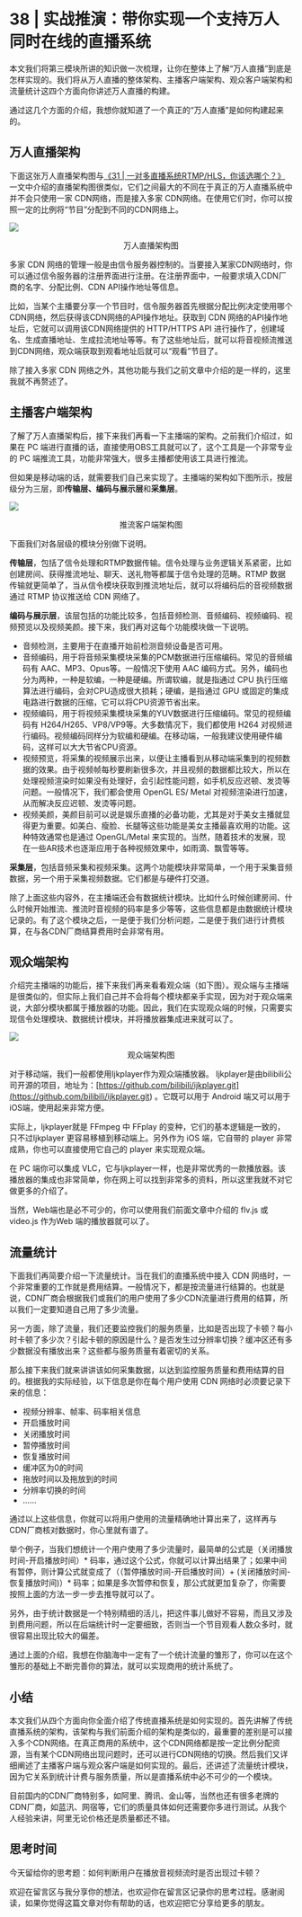 # 38 \| 实战推演：带你实现一个支持万人同时在线的直播系统

本文我们将第三模块所讲的知识做一次梳理，让你在整体上了解“万人直播”到底是怎样实现的。我们将从万人直播的整体架构、主播客户端架构、观众客户端架构和流量统计这四个方面向你讲述万人直播的构建。

通过这几个方面的介绍，我想你就知道了一个真正的“万人直播”是如何构建起来的。

## 万人直播架构

下面这张万人直播架构图与[《31 \| 一对多直播系统RTMP/HLS，你该选哪个？》](<https://time.geekbang.org/column/article/140181>)一文中介绍的直播架构图很类似，它们之间最大的不同在于真正的万人直播系统中并不会只使用一家 CDN网络，而是接入多家 CDN网络。在使用它们时，你可以按照一定的比例将“节目”分配到不同的CDN网络上。

![](<https://static001.geekbang.org/resource/image/4e/bf/4e52d2ea1567a9821e1188f7bc6befbf.png>)

<center><span class="reference">万人直播架构图</span></center>

多家 CDN 网络的管理一般是由信令服务器控制的。当要接入某家CDN网络时，你可以通过信令服务器的注册界面进行注册。在注册界面中，一般要求填入CDN厂商的名字、分配比例、CDN API操作地址等信息。

比如，当某个主播要分享一个节目时，信令服务器首先根据分配比例决定使用哪个CDN网络，然后获得该CDN网络的API操作地址。获取到 CDN 网络的API操作地址后，它就可以调用该CDN网络提供的 HTTP/HTTPS API 进行操作了，创建域名、生成直播地址、生成拉流地址等等。有了这些地址后，就可以将音视频流推送到CDN网络，观众端获取到观看地址后就可以“观看”节目了。

<!-- [[[read_end]]] -->

除了接入多家 CDN 网络之外，其他功能与我们之前文章中介绍的是一样的，这里我就不再赘述了。

## 主播客户端架构

了解了万人直播架构后，接下来我们再看一下主播端的架构。之前我们介绍过，如果在 PC 端进行直播的话，直接使用OBS工具就可以了，这个工具是一个非常专业的 PC 端推流工具，功能非常强大，很多主播都使用该工具进行推流。

但如果是移动端的话，就需要我们自己来实现了。主播端的架构如下图所示，按层级分为三层，即**传输层、编码与展示层**和**采集层**。

![](<https://static001.geekbang.org/resource/image/5e/b6/5e0f7b59e401a1939ce3a618082e55b6.png>)

<center><span class="reference">推流客户端架构图</span></center>

下面我们对各层级的模块分别做下说明。

**传输层**，包括了信令处理和RTMP数据传输。信令处理与业务逻辑关系紧密，比如创建房间、获得推流地址、聊天、送礼物等都属于信令处理的范畴。RTMP 数据传输就更简单了，当从信令模块获取到推流地址后，就可以将编码后的音视频数据通过 RTMP 协议推送给 CDN 网络了。

**编码与展示层**，该层包括的功能比较多，包括音频检测、音频编码、视频编码、视频预览以及视频美颜。接下来，我们再对这每个功能模块做一下说明。

- 音频检测，主要用于在直播开始前检测音频设备是否可用。
- 音频编码，用于将音频采集模块采集的PCM数据进行压缩编码。常见的音频编码有 AAC、MP3、Opus等。一般情况下使用 AAC 编码方式。另外，编码也分为两种，一种是软编，一种是硬编。所谓软编，就是指通过 CPU 执行压缩算法进行编码，会对CPU造成很大损耗；硬编，是指通过 GPU 或固定的集成电路进行数据的压缩，它可以将CPU资源节省出来。
- 视频编码，用于将视频采集模块采集的YUV数据进行压缩编码。常见的视频编码有 H264/H265、VP8/VP9等。大多数情况下，我们都使用 H264 对视频进行编码。视频编码同样分为软编和硬编。在移动端，一般我建议使用硬件编码，这样可以大大节省CPU资源。
- 视频预览，将采集的视频展示出来，以便让主播看到从移动端采集到的视频数据的效果。由于视频帧每秒要刷新很多次，并且视频的数据都比较大，所以在处理视频渲染时如果没有处理好，会引起性能问题，如手机反应迟顿、发烫等问题。一般情况下，我们都会使用 OpenGL ES/ Metal 对视频渲染进行加速，从而解决反应迟顿、发烫等问题。
- 视频美颜，美颜目前可以说是娱乐直播的必备功能，尤其是对于美女主播就显得更为重要。如美白、瘦脸、长腿等这些功能是美女主播最喜欢用的功能。这种特效通常也是通过 OpenGL/Metal 来实现的。当然，随着技术的发展，现在一些AR技术也逐渐应用于各种视频效果中，如雨滴、飘雪等等。

<!-- -->

**采集层**，包括音频采集和视频采集。这两个功能模块非常简单，一个用于采集音频数据，另一个用于采集视频数据。它们都是与硬件打交道。

除了上面这些内容外，在主播端还会有数据统计模块。比如什么时候创建房间、什么时候开始推流、推流时音视频的码率是多少等等，这些信息都是由数据统计模块记录的。有了这个模块之后，一是便于我们分析问题，二是便于我们进行计费核算，在与各CDN厂商结算费用时会非常有用。

## 观众端架构

介绍完主播端的功能后，接下来我们再来看看观众端（如下图）。观众端与主播端是很类似的，但实际上我们自己并不会将每个模块都亲手实现，因为对于观众端来说，大部分模块都属于播放器的功能。因此，我们在实现观众端的时候，只需要实现信令处理模块、数据统计模块，并将播放器集成进来就可以了。

![](<https://static001.geekbang.org/resource/image/9e/f8/9eb7c783f2ef7ae9158148d34819e1f8.png>)

<center><span class="reference">观众端架构图</span></center>

对于移动端，我们一般都使用Ijkplayer作为观众端播放器。 Ijkplayer是由bilibili公司开源的项目，地址为：[https://github.com/bilibili/ijkplayer.git](<https://github.com/bilibili/ijkplayer.git>) 。它既可以用于 Android 端又可以用于 iOS端，使用起来非常方便。

实际上，Ijkplayer就是 FFmpeg 中 FFplay 的变种，它们的基本逻辑是一致的，只不过Ijkplayer 更容易移植到移动端上。另外作为 iOS 端，它自带的 player 非常成熟，你也可以直接使用它自己的 player 来实现观众端。

在 PC 端你可以集成 VLC，它与Ijkplayer一样，也是非常优秀的一款播放器。该播放器的集成也非常简单，你在网上可以找到非常多的资料，所以这里我就不对它做更多的介绍了。

当然，Web端也是必不可少的，你可以使用我们前面文章中介绍的 flv.js 或 video.js 作为Web 端的播放器就可以了。

## 流量统计

下面我们再简要介绍一下流量统计。当在我们的直播系统中接入 CDN 网络时，一个非常重要的工作就是费用结算。一般情况下，都是按流量进行结算的。也就是说，CDN厂商会根据我们或我们的用户使用了多少CDN流量进行费用的结算，所以我们一定要知道自己用了多少流量。

另一方面，除了流量，我们还要监控我们的服务质量，比如是否出现了卡顿？每小时卡顿了多少次？引起卡顿的原因是什么？是否发生过分辨率切换？缓冲区还有多少数据没有播放出来？这些都与服务质量有着密切的关系。

那么接下来我们就来讲讲该如何采集数据，以达到监控服务质量和费用结算的目的。根据我的实际经验，以下信息是你在每个用户使用 CDN 网络时必须要记录下来的信息：

- 视频分辨率、帧率、码率相关信息
- 开启播放时间
- 关闭播放时间
- 暂停播放时间
- 恢复播放时间
- 缓冲区为0的时间
- 拖放时间以及拖放到的时间
- 分辨率切换的时间
- ……

<!-- -->

通过以上这些信息，你就可以将用户使用的流量精确地计算出来了，这样再与CDN厂商核对数据时，你心里就有谱了。

举个例子，当我们想统计一个用户使用了多少流量时，最简单的公式是（关闭播放时间-开启播放时间）\* 码率，通过这个公式，你就可以计算出结果了；如果中间有暂停，则计算公式就变成了（（暂停播放时间-开启播放时间）+ (关闭播放时间-恢复播放时间)）\* 码率；如果是多次暂停和恢复，那公式就更加复杂了，你需要按照上面的方法一步一步去推导就可以了。

另外，由于统计数据是一个特别精细的活儿，把这件事儿做好不容易，而且又涉及到费用问题，所以在后端统计时一定要细致，否则当一个节目观看人数众多时，就很容易出现比较大的偏差。

通过上面的介绍，我想在你脑海中一定有了一个统计流量的雏形了，你可以在这个雏形的基础上不断完善你的算法，就可以实现商用的统计系统了。

## 小结

本文我们从四个方面向你全面介绍了传统直播系统是如何实现的。首先讲解了传统直播系统的架构，该架构与我们前面介绍的架构是类似的，最重要的差别是可以接入多个CDN网络。在真正商用的系统中，这个CDN网络都是按一定比例分配资源，当有某个CDN网络出现问题时，还可以进行CDN网络的切换。然后我们又详细阐述了主播客户端与观众客户端是如何实现的。最后，还讲述了流量统计模块，因为它关系到统计计费与服务质量，所以是直播系统中必不可少的一个模块。

目前国内的CDN厂商特别多，如阿里、腾讯、金山等，当然也还有很多老牌的CDN厂商，如蓝汛、网宿等，它们的质量具体如何还需要你多进行测试。从我个人经验来讲，阿里无论价格还是质量都还不错。

## 思考时间

今天留给你的思考题：如何判断用户在播放音视频流时是否出现过卡顿？

欢迎在留言区与我分享你的想法，也欢迎你在留言区记录你的思考过程。感谢阅读，如果你觉得这篇文章对你有帮助的话，也欢迎把它分享给更多的朋友。



